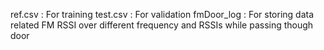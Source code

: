 ref.csv    : For training
test.csv   : For validation
fmDoor_log : For storing data related FM RSSI over different frequency and RSSIs while passing though door